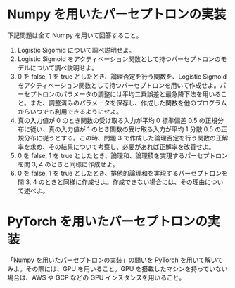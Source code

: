 # Numpy を用いたパーセプトロンの実装

下記問題は全て Numpy を用いて回答すること。

1. Logistic Sigomid について調べ説明せよ。
2. Logistic Sigmoid をアクティベーション関数として持つパーセプトロンのモデルについて調べ説明せよ。
3. 0 を false, 1 を true としたとき、論理否定を行う関数を、Logistic Sigmoid をアクティベーション関数として持つパーセプトロンを用いて作成せよ。パーセプトロンのパラメータの調整には平均二乗誤差と最急降下法を用いること。また、調整済みのパラメータを保存し、作成した関数を他のプログラムからいつでも利用できるようにせよ。
4. 真の入力値が 0 のとき関数の受け取る入力が平均 0 標準偏差 0.5 の正規分布に従い、真の入力値が 1 のとき関数の受け取る入力が平均 1 分散 0.5 の正規分布に従うとする。この時、問題 3 で作成した論理否定を行う関数の正解率を求め、その結果について考察し、必要があれば正解率を改善せよ。
5. 0 を false, 1 を true としたとき、論理和、論理積を実現するパーセプトロンを問 3, 4 のときと同様に作成せよ。
6. 0 を false, 1 を true としたとき、排他的論理和を実現するパーセプトロンを問 3, 4 のときと同様に作成せよ。作成できない場合には、その理由について述べよ。

# PyTorch を用いたパーセプトロンの実装

「Numpy を用いたパーセプトロンの実装」の問いを PyTorch を用いて解いてみよ。その際には、GPU を用いること。GPU を搭載したマシンを持っていない場合は、AWS や GCP などの GPU インスタンスを用いること。
